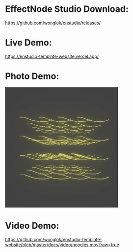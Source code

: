 # EffectNode Studio Download:

https://github.com/wonglok/enstudio/releases/

# Live Demo:

https://enstudio-template-website.vercel.app/

# Photo Demo:

![EffectNode Studio Demo](https://github.com/wonglok/enstudio-template-website/blob/master/docs/img/noodles.png?raw=true)

# Video Demo:

https://github.com/wonglok/enstudio-template-website/blob/master/docs/video/noodles.mov?raw=true
